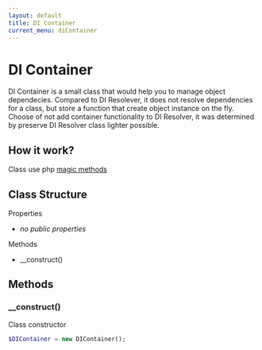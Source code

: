 ```yaml
---
layout: default
title: DI Container
current_menu: diContainer
---
```


# DI Container
DI Container is a small class that would help you to manage object dependecies. Compared to DI Resolever, it does not resolve dependencies for a class, but store a function that create object instance on the fly. Choose of not add container functionality to DI Resolver, it was determined by preserve DI Resolver class lighter possible.

## How it work?
Class use php [magic methods](http://php.net/manual/en/language.oop5.magic.php)


## Class Structure

Properties
- *no public properties*

Methods
- __construct()

## Methods

### __construct()
Class constructor
```php
$DIContainer = new DIContainer();
```
